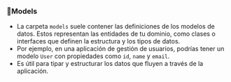 ### 🧬Models

- La carpeta `models` suele contener las definiciones de los modelos de datos. Estos representan las entidades de tu dominio, como clases o interfaces que definen la estructura y los tipos de datos.
- Por ejemplo, en una aplicación de gestión de usuarios, podrías tener un modelo `User` con propiedades como `id`, `name` y `email`.
- Es útil para tipar y estructurar los datos que fluyen a través de la aplicación.
